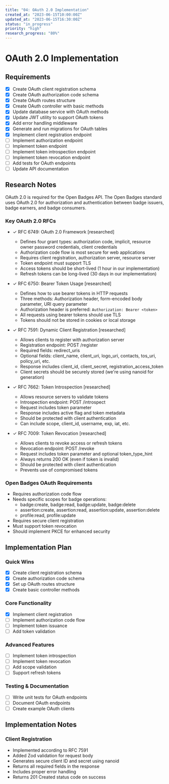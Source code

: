 ```yaml
---
title: "04: OAuth 2.0 Implementation"
created_at: "2023-06-15T10:00:00Z"
updated_at: "2023-06-15T16:30:00Z"
status: "in_progress"
priority: "high"
research_progress: "80%"
---
```


# OAuth 2.0 Implementation

## Requirements

- [x] Create OAuth client registration schema
- [x] Create OAuth authorization code schema
- [x] Create OAuth routes structure
- [x] Create OAuth controller with basic methods
- [x] Update database service with OAuth methods
- [x] Update JWT utility to support OAuth tokens
- [x] Add error handling middleware
- [x] Generate and run migrations for OAuth tables
- [x] Implement client registration endpoint
- [ ] Implement authorization endpoint
- [ ] Implement token endpoint
- [ ] Implement token introspection endpoint
- [ ] Implement token revocation endpoint
- [ ] Add tests for OAuth endpoints
- [ ] Update API documentation

## Research Notes

OAuth 2.0 is required for the Open Badges API. The Open Badges standard uses OAuth 2.0 for authorization and authentication between badge issuers, badge earners, and badge consumers.

### Key OAuth 2.0 RFCs

- ✓ RFC 6749: OAuth 2.0 Framework [researched]
  - Defines four grant types: authorization code, implicit, resource owner password credentials, client credentials
  - Authorization code flow is most secure for web applications
  - Requires client registration, authorization server, resource server
  - Token endpoint must support TLS
  - Access tokens should be short-lived (1 hour in our implementation)
  - Refresh tokens can be long-lived (30 days in our implementation)

- ✓ RFC 6750: Bearer Token Usage [researched]
  - Defines how to use bearer tokens in HTTP requests
  - Three methods: Authorization header, form-encoded body parameter, URI query parameter
  - Authorization header is preferred: `Authorization: Bearer <token>`
  - All requests using bearer tokens should use TLS
  - Tokens should not be stored in cookies or local storage

- ✓ RFC 7591: Dynamic Client Registration [researched]
  - Allows clients to register with authorization server
  - Registration endpoint: POST /register
  - Required fields: redirect_uris
  - Optional fields: client_name, client_uri, logo_uri, contacts, tos_uri, policy_uri, etc.
  - Response includes client_id, client_secret, registration_access_token
  - Client secrets should be securely stored (we're using nanoid for generation)

- ✓ RFC 7662: Token Introspection [researched]
  - Allows resource servers to validate tokens
  - Introspection endpoint: POST /introspect
  - Request includes token parameter
  - Response includes active flag and token metadata
  - Should be protected with client authentication
  - Can include scope, client_id, username, exp, iat, etc.

- ✓ RFC 7009: Token Revocation [researched]
  - Allows clients to revoke access or refresh tokens
  - Revocation endpoint: POST /revoke
  - Request includes token parameter and optional token_type_hint
  - Always returns 200 OK (even if token is invalid)
  - Should be protected with client authentication
  - Prevents use of compromised tokens

### Open Badges OAuth Requirements

- Requires authorization code flow
- Needs specific scopes for badge operations:
  - badge:create, badge:read, badge:update, badge:delete
  - assertion:create, assertion:read, assertion:update, assertion:delete
  - profile:read, profile:update
- Requires secure client registration
- Must support token revocation
- Should implement PKCE for enhanced security

## Implementation Plan

### Quick Wins
- [x] Create client registration schema
- [x] Create authorization code schema
- [x] Set up OAuth routes structure
- [x] Create basic controller methods

### Core Functionality
- [x] Implement client registration
- [ ] Implement authorization code flow
- [ ] Implement token issuance
- [ ] Add token validation

### Advanced Features
- [ ] Implement token introspection
- [ ] Implement token revocation
- [ ] Add scope validation
- [ ] Support refresh tokens

### Testing & Documentation
- [ ] Write unit tests for OAuth endpoints
- [ ] Document OAuth endpoints
- [ ] Create example OAuth clients

## Implementation Notes

### Client Registration
- Implemented according to RFC 7591
- Added Zod validation for request body
- Generates secure client ID and secret using nanoid
- Returns all required fields in the response
- Includes proper error handling
- Returns 201 Created status code on success 